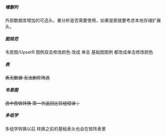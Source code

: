 ##### 增删列 
外部数据库增加的可选头，重分析是否需要使用，如果是那就要考虑本地存储扩展头。  

##### 图规范
韦恩图/UpsetR 图例双击修改颜色 改成 单击
基础图图例 都改成单击修改颜色

##### 表
~~表无数据 无法删除筛选~~

##### 韦恩图
~~选中图做转换 第一次返回比较组错误；~~

##### 多组学
多组学转换以后 转换之前的基础表头也会在矩阵表里 
